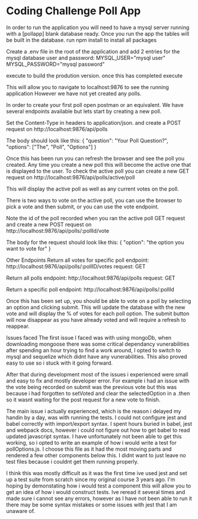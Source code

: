 # Coding Challenge Poll App

In order to run the application you will need to have a mysql server running with a [pollapp] blank database ready.
Once you run the app the tables will be built in the database. 
run npm install to install all packages

Create a .env file in the root of the application and add 2 entries for the mysql database user and password: 
    MYSQL_USER="mysql user"
    MYSQL_PASSWORD="mysql password"
    
execute <npm run build:prod> to build the prodution version.
once this has completed execute <npm run server>

This will allow you to navigate to localhost:9876 to see the running application
However we have not yet created any polls.

In order to create your first poll open postman or an equivalent.
We have several endpoints available but lets start by creating a new poll.

Set the Content-Type in headers to application/json. and create a POST request on http://localhost:9876/api/polls

The body should look like this: 
{
  "question": "Your Poll Question?",
  "options": ["The", "Poll", "Options"]
}

Once this has been run you can refresh the browser and see the poll you created.
Any time you create a new poll this will become the active one that is displayed to the user.
To check the active poll you can create a new GET request on http://localhost:9876/api/polls/active/poll

This will display the active poll as well as any current votes on the poll.

There is two ways to vote on the active poll, you can use the browser to pick a vote and then submit, or you can use
the vote endpoint.

Note the id of the poll recorded when you ran the active poll GET request and create a new POST request on
http://localhost:9876/api/polls/:pollId/vote

The body for the request should look like this:
{
"option": "the option you want to vote for"
}

Other Endpoints
Return all votes for specific poll
    endpoint: http://localhost:9876/api/polls/:pollID/votes
    request: GET

Return all polls
    endpoint: http://localhost:9876/api/polls
    request: GET
    
Return a specific poll
    endpoint: http://localhost:9876/api/polls/:pollId


Once this has been set up, you should be able to vote on a poll by selecting an option and clicking submit. This will
update the database with the new vote and will display the % of votes for each poll option. 
The submit button will now disappear as you have already voted and will require a refresh to reappear.



Issues faced
The first issue I faced was with using mongoDb, when downloading mongoose there was some critical dependancy vunerabilities
after spending an hour trying to find a work around, I opted to switch to mysql and sequelize which didnt have any
vunerabilities. This also proved easy to use so i stuck with it going forward.

After that during development most of the issues i experienced were small and easy to fix and mostly developer error.
For example i had an issue with the vote being recorded on submit was the previous vote but this was because i had 
forgotten to setVoted and clear the selectedOption in a .then so it wasnt waiting for the post request for a new vote
to finish.

The main issue i actually experienced, which is the reason i delayed my handin by a day, was with running the tests.
I could not configure jest and babel correctly with import/export syntax. I spent hours buried in babel, jest and webpack
docs, however i could not figure out how to get babel to read updated javascript syntax. I have unfortunately not been able
to get this working, so i opted to write an example of how i would write a test for pollOptions.js. I choose this 
file as it had the most moving parts and rendered a few other components below this. I didnt want to just leave no 
test files because i couldnt get them running properly. 

I think this was mostly difficult as it was the first time ive used jest and set up a test suite from scratch since my
original course 3 years ago. I'm hoping by demonstating how i would test a component this will allow you to get an idea
of how i would construct tests. Ive reread it several times and made sure i cannot see any errors, however as I have not
been able to run it there may be some syntax mistakes or some issues with jest that I am unaware of.






